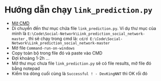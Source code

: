 # Hướng dẫn chạy `link_prediction.py`

- [Mở CMD](https://quantrimang.com/thu-thuat-khoi-chay-command-prompt-nhanh-chong-tren-windows-10-118680)
- Di chuyển đến thư mục chứa file `link_prediction.py`. Ví dụ thư mục của mình là `E:\Code\Social-Network\Link_prediction_social_network-master` , thì sẽ chạy trong cmd là:  `cd/d E:\Code\Social-Network\Link_prediction_social_network-master`
- Mở file `Command-run-on-windows`
- Copy toàn bộ trong file đó và paste vào CMD
- Đợi khoảng 1-2h ...
- Mở thư mục chưa file `link_prediction.py` sẽ có file results, mở file đó bằng notepad
- Kiểm tra dòng cuối cùng là `Successful ! - DevKingNNT` thì OK rồi đó